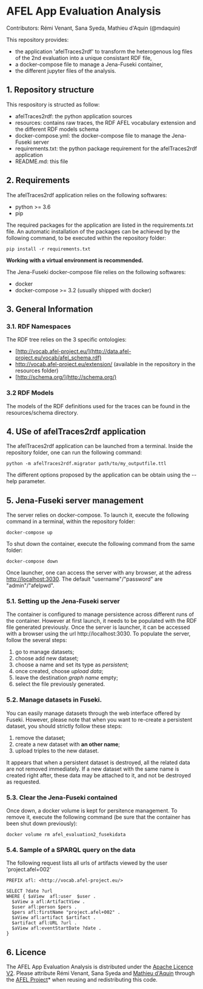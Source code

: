 # AFEL App Evaluation Analysis
Contributors: Rémi Venant, Sana Syeda, Mathieu d'Aquin (@mdaquin)

This repository provides:

- the application 'afelTraces2rdf' to transform the heterogenous log files of the 2nd evaluation into a unique consistant RDF file, 
- a docker-compose file to manage a Jena-Fuseki container, 
- the different jupyter files of the analysis.

## 1. Repository structure
This respository is structed as follow:

- afelTraces2rdf: the python application sources
- resources: contains raw traces, the RDF AFEL vocabulary extension and the different RDF models schema
- docker-compose.yml: the docker-compose file to manage the Jena-Fuseki server
- requirements.txt: the python package requirement for the afelTraces2rdf application
- README.md: this file

## 2. Requirements
The afelTraces2rdf application relies on the following softwares:

- python >= 3.6
- pip

The required packages for the application are listed in the requirements.txt file.
An automatic installation of the packages can be achieved by the following command, to be executed within the repository folder:

    pip install -r requirements.txt

__Working with a virtual environment is recommended.__

The Jena-Fuseki docker-compose file relies on the following softwares:

- docker
- docker-compose >= 3.2 (usually shipped with docker)

## 3. General Information

### 3.1. RDF Namespaces
The RDF tree relies on the 3 specific ontologies:

- [http://vocab.afel-project.eu/](http://data.afel-project.eu/vocab/afel_schema.rdf)
- http://vocab.afel-project.eu/extension/ (available in the repository in the resources folder)
- [http://schema.org/](http://schema.org/)

### 3.2 RDF Models
The models of the RDF definitions used for the traces can be found in the resources/schema directory.

## 4. USe of afelTraces2rdf application
The afelTraces2rdf application can be launched from a terminal. Inside the repository folder, one can run the following command:
	
    python -m afelTraces2rdf.migrator path/to/my_outputfile.ttl

The different options proposed by the application can be obtain using the --help parameter.

## 5. Jena-Fuseki server management
The server relies on docker-compose. To launch it, execute the following command in a terminal, within the repository folder:

    docker-compose up

To shut down the container, execute the following command from the same folder:

    docker-compose down
    
Once launcher, one can access the server with any browser, at the adress [http://localhost:3030](http://localhost:3030).
The default "username"/"password" are "admin"/"afelpwd".

### 5.1. Setting up the Jena-Fuseki server
The container is configured to manage persistence across different runs of the container. However at first launch, it needs to be populated with the RDF file generated previously.
Once the server is launcher, it can be accessed with a browser using the url http://localhost:3030.
To populate the server, follow the several steps:

1. go to manage datasets;
1. choose add new dataset;
1. choose a name and set its type as *persistent*;
1. once created, choose *upload data*;
1. leave the destination *graph name* empty;
1. select the file previously generated.

### 5.2. Manage datasets in Fuseki.
You can easily manage datasets through the web interface offered by Fuseki. However, please note that when you want to re-create a persistent dataset, you should strictly follow these steps:

1. remove the dataset;
1. create a new dataset with __an other name__;
1. upload triples to the new dataset.

It appears that when a persistent dataset is destroyed, all the related data are not removed immediately. If a new dataset with the same name is created right after, these data may be attached to it, and not be destroyed as requested.

### 5.3. Clear the Jena-Fuseki contained
Once down, a docker volume is kept for persitence management. 
To remove it, execute the following command (be sure that the container has been shut down previously):

    docker volume rm afel_evaluation2_fusekidata

### 5.4. Sample of a SPARQL query on the data
The following request lists all urls of artifacts viewed by the user 'project.afel+002'

    PREFIX afl: <http://vocab.afel-project.eu/>

    SELECT ?date ?url
    WHERE { $aView  afl:user  $user .
      $aView a afl:ArtifactView .
      $user afl:person $pers .
      $pers afl:firstName "project.afel+002" .
      $aView afl:artifact $artifact .
      $artifact afl:URL ?url .
      $aView afl:eventStartDate ?date .
    }

## 6. Licence 
The AFEL App Evaluation Analysis is distributed under the [Apache Licence V2](https://www.apache.org/licenses/LICENSE-2.0). Please attribute Rémi Venant, Sana Syeda and [Mathieu d'Aquin](http://mdaquin.net)  through the [AFEL Project](http://afel-project.eu)* when reusing and redistributing this code.